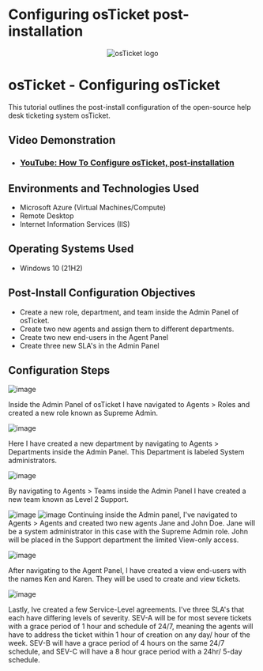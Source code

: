 # Configuring osTicket post-installation
<p align="center">
<img src="https://i.imgur.com/Clzj7Xs.png" alt="osTicket logo"/>
</p>

<h1>osTicket - Configuring osTicket</h1>
This tutorial outlines the post-install configuration of the open-source help desk ticketing system osTicket.<br />


<h2>Video Demonstration</h2>

- ### [YouTube: How To Configure osTicket, post-installation](https://www.youtube.com)

<h2>Environments and Technologies Used</h2>

- Microsoft Azure (Virtual Machines/Compute)
- Remote Desktop
- Internet Information Services (IIS)

<h2>Operating Systems Used </h2>

- Windows 10</b> (21H2)

<h2>Post-Install Configuration Objectives</h2>

- Create a new role, department, and team inside the Admin Panel of osTicket.
- Create two new agents and assign them to different departments.
- Create two new end-users in the Agent Panel
- Create three new SLA's in the Admin Panel


<h2>Configuration Steps</h2>

<p>

![image](https://github.com/bradgarton13/post-install-config/assets/166873905/838d9f4d-3fbe-47c1-870a-b1ef3af59fd5)

Inside the Admin Panel of osTicket I have navigated to Agents > Roles and created a new role known as Supreme Admin.


![image](https://github.com/bradgarton13/post-install-config/assets/166873905/af678a36-c04c-470e-92a3-79149f5db71b)

Here I have created a new department by navigating to Agents > Departments inside the Admin Panel. This Department is labeled System administrators.


![image](https://github.com/bradgarton13/post-install-config/assets/166873905/c921a6e6-eff3-427c-9935-7b614fba1060)

By navigating to Agents > Teams inside the Admin Panel I have created a new team known as Level 2 Support.

![image](https://github.com/bradgarton13/post-install-config/assets/166873905/8118e0ab-1eca-4c9b-9ef8-990908508768)
![image](https://github.com/bradgarton13/post-install-config/assets/166873905/07b96e49-bf6e-45bc-8bc1-d0358b0b6445)
Continuing inside the Admin panel, I've navigated to Agents > Agents and created two new agents Jane and John Doe.
Jane will be a system administrator in this case with the Supreme Admin role. John will be placed in the Support department the limited View-only access.


![image](https://github.com/bradgarton13/post-install-config/assets/166873905/5e7498eb-ae76-4b8b-aabc-2531cb46f236)

After navigating to the Agent Panel, I have created a view end-users with the names Ken and Karen. They will be used to create and view tickets.

![image](https://github.com/bradgarton13/post-install-config/assets/166873905/10db2b3c-9a5a-46ff-b9d3-277d63127903)

Lastly, Ive created a few Service-Level agreements. I've three SLA's that each have differing levels of severity. SEV-A will be for most severe tickets with a grace period of 1 hour and schedule of 24/7, meaning the agents will have to address the ticket within 1 hour of creation on any day/ hour of the week. SEV-B will have a grace period of 4 hours on the same 24/7 schedule, and SEV-C will have a 8 hour grace period with a 24hr/ 5-day schedule.

